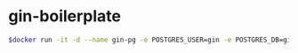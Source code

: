 # gin-boilerplate

```bash
$docker run -it -d --name gin-pg -e POSTGRES_USER=gin -e POSTGRES_DB=gin -e POSTGRES_DB=12345678  -p 5432:5432 postgres:9.6
```
